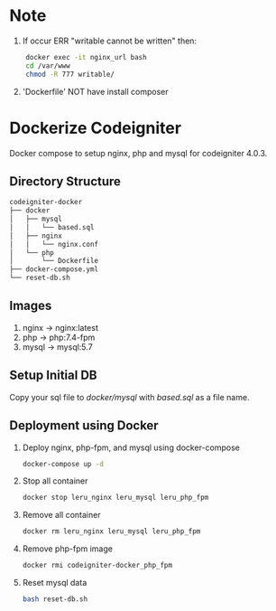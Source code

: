 # Note
1. If occur ERR "writable cannot be written" then:
```bash
    docker exec -it nginx_url bash
    cd /var/www
    chmod -R 777 writable/
```
2. 'Dockerfile' NOT have install composer

# Dockerize Codeigniter
Docker compose to setup nginx, php and mysql for codeigniter 4.0.3.  

## Directory Structure
```sh
codeigniter-docker
├── docker
│   ├── mysql
│   │   └── based.sql
│   ├── nginx
│   │   └── nginx.conf
│   └── php
│       └── Dockerfile
├── docker-compose.yml
└── reset-db.sh
```
## Images
1. nginx → nginx:latest
2. php → php:7.4-fpm
3. mysql → mysql:5.7

## Setup Initial DB  
Copy your sql file to *docker/mysql* with *based.sql* as a file name.  

## Deployment using Docker
1. Deploy nginx, php-fpm, and mysql using docker-compose
    ```bash
    docker-compose up -d
    ```
2. Stop all container
    ```bash
    docker stop leru_nginx leru_mysql leru_php_fpm
    ```
3. Remove all container
    ```bash
    docker rm leru_nginx leru_mysql leru_php_fpm
    ```
4. Remove php-fpm image
    ```bash
    docker rmi codeigniter-docker_php_fpm
    ```
5. Reset mysql data
    ```bash
    bash reset-db.sh
    ```
